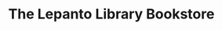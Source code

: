 ---
title: "The Lepanto Library Bookstore"
url: /lepanto/the-lepanto-library-bookstore/
shop: books
---